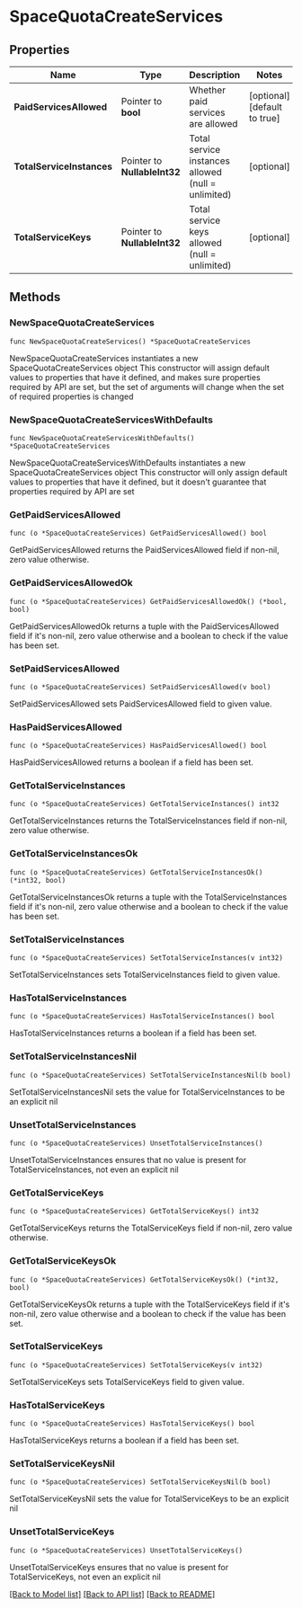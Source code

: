# SpaceQuotaCreateServices

## Properties

Name | Type | Description | Notes
------------ | ------------- | ------------- | -------------
**PaidServicesAllowed** | Pointer to **bool** | Whether paid services are allowed | [optional] [default to true]
**TotalServiceInstances** | Pointer to **NullableInt32** | Total service instances allowed (null &#x3D; unlimited) | [optional] 
**TotalServiceKeys** | Pointer to **NullableInt32** | Total service keys allowed (null &#x3D; unlimited) | [optional] 

## Methods

### NewSpaceQuotaCreateServices

`func NewSpaceQuotaCreateServices() *SpaceQuotaCreateServices`

NewSpaceQuotaCreateServices instantiates a new SpaceQuotaCreateServices object
This constructor will assign default values to properties that have it defined,
and makes sure properties required by API are set, but the set of arguments
will change when the set of required properties is changed

### NewSpaceQuotaCreateServicesWithDefaults

`func NewSpaceQuotaCreateServicesWithDefaults() *SpaceQuotaCreateServices`

NewSpaceQuotaCreateServicesWithDefaults instantiates a new SpaceQuotaCreateServices object
This constructor will only assign default values to properties that have it defined,
but it doesn't guarantee that properties required by API are set

### GetPaidServicesAllowed

`func (o *SpaceQuotaCreateServices) GetPaidServicesAllowed() bool`

GetPaidServicesAllowed returns the PaidServicesAllowed field if non-nil, zero value otherwise.

### GetPaidServicesAllowedOk

`func (o *SpaceQuotaCreateServices) GetPaidServicesAllowedOk() (*bool, bool)`

GetPaidServicesAllowedOk returns a tuple with the PaidServicesAllowed field if it's non-nil, zero value otherwise
and a boolean to check if the value has been set.

### SetPaidServicesAllowed

`func (o *SpaceQuotaCreateServices) SetPaidServicesAllowed(v bool)`

SetPaidServicesAllowed sets PaidServicesAllowed field to given value.

### HasPaidServicesAllowed

`func (o *SpaceQuotaCreateServices) HasPaidServicesAllowed() bool`

HasPaidServicesAllowed returns a boolean if a field has been set.

### GetTotalServiceInstances

`func (o *SpaceQuotaCreateServices) GetTotalServiceInstances() int32`

GetTotalServiceInstances returns the TotalServiceInstances field if non-nil, zero value otherwise.

### GetTotalServiceInstancesOk

`func (o *SpaceQuotaCreateServices) GetTotalServiceInstancesOk() (*int32, bool)`

GetTotalServiceInstancesOk returns a tuple with the TotalServiceInstances field if it's non-nil, zero value otherwise
and a boolean to check if the value has been set.

### SetTotalServiceInstances

`func (o *SpaceQuotaCreateServices) SetTotalServiceInstances(v int32)`

SetTotalServiceInstances sets TotalServiceInstances field to given value.

### HasTotalServiceInstances

`func (o *SpaceQuotaCreateServices) HasTotalServiceInstances() bool`

HasTotalServiceInstances returns a boolean if a field has been set.

### SetTotalServiceInstancesNil

`func (o *SpaceQuotaCreateServices) SetTotalServiceInstancesNil(b bool)`

 SetTotalServiceInstancesNil sets the value for TotalServiceInstances to be an explicit nil

### UnsetTotalServiceInstances
`func (o *SpaceQuotaCreateServices) UnsetTotalServiceInstances()`

UnsetTotalServiceInstances ensures that no value is present for TotalServiceInstances, not even an explicit nil
### GetTotalServiceKeys

`func (o *SpaceQuotaCreateServices) GetTotalServiceKeys() int32`

GetTotalServiceKeys returns the TotalServiceKeys field if non-nil, zero value otherwise.

### GetTotalServiceKeysOk

`func (o *SpaceQuotaCreateServices) GetTotalServiceKeysOk() (*int32, bool)`

GetTotalServiceKeysOk returns a tuple with the TotalServiceKeys field if it's non-nil, zero value otherwise
and a boolean to check if the value has been set.

### SetTotalServiceKeys

`func (o *SpaceQuotaCreateServices) SetTotalServiceKeys(v int32)`

SetTotalServiceKeys sets TotalServiceKeys field to given value.

### HasTotalServiceKeys

`func (o *SpaceQuotaCreateServices) HasTotalServiceKeys() bool`

HasTotalServiceKeys returns a boolean if a field has been set.

### SetTotalServiceKeysNil

`func (o *SpaceQuotaCreateServices) SetTotalServiceKeysNil(b bool)`

 SetTotalServiceKeysNil sets the value for TotalServiceKeys to be an explicit nil

### UnsetTotalServiceKeys
`func (o *SpaceQuotaCreateServices) UnsetTotalServiceKeys()`

UnsetTotalServiceKeys ensures that no value is present for TotalServiceKeys, not even an explicit nil

[[Back to Model list]](../README.md#documentation-for-models) [[Back to API list]](../README.md#documentation-for-api-endpoints) [[Back to README]](../README.md)


